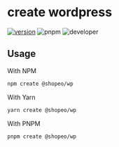 # create wordpress

[![version](https://img.shields.io/badge/version-0.0.2-blue)](https://www.npmjs.com/package/@yanglee2421/create-app?activeTab=readme)
![pnpm](https://img.shields.io/badge/pnpm-v8.8.0-orange)
![developer](https://img.shields.io/badge/developer-shopeo-f39f37)

## Usage

With NPM

```bash
npm create @shopeo/wp
```

With Yarn

```bash
yarn create @shopeo/wp
```

With PNPM

```bash
pnpm create @shopeo/wp
```
